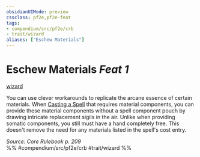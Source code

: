 ```yaml
---
obsidianUIMode: preview
cssclass: pf2e,pf2e-feat
tags:
- compendium/src/pf2e/crb
- trait/wizard
aliases: ["Eschew Materials"]
---
```

# Eschew Materials  *Feat 1*  
[wizard](rules/traits/wizard.md "Wizard Class Trait")  


You can use clever workarounds to replicate the arcane essence of certain materials. When [Casting a Spell](rules/actions/cast-a-spell.md) that requires material components, you can provide these material components without a spell component pouch by drawing intricate replacement sigils in the air. Unlike when providing somatic components, you still must have a hand completely free. This doesn't remove the need for any materials listed in the spell's cost entry.

*Source: Core Rulebook p. 209*  
%% #compendium/src/pf2e/crb #trait/wizard %%